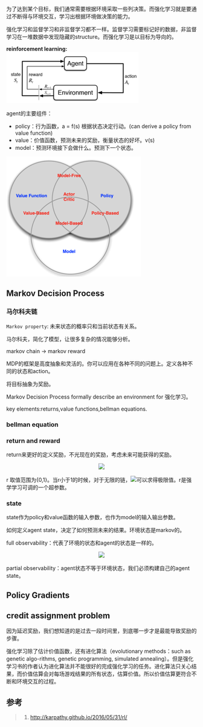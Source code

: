 为了达到某个目标，我们通常需要根据环境采取一些列决策。而强化学习就是要通过不断得与环境交互，学习出根据环境做决策的能力。
  
强化学习和监督学习和非监督学习都不一样。监督学习需要标记好的数据，非监督学习在一堆数据中发现隐藏的structure。而强化学习是以目标为导向的。
  
**reinforcement learning:**
![](../assets/RL1.png )
  
agent的主要组件：
  
- policy：行为函数，a = f(s) 根据状态决定行动。(can derive a policy from value function)
- value：价值函数，预测未来的奖励，衡量状态的好坏。v(s)
- model：预测环境接下会做什么。预测下一个状态。
  
![](../assets/rl2.png )
  
##  Markov Decision Process
  
  
###  马尔科夫链
  
  
`Markov property`: 未来状态的概率只和当前状态有关系。
  
马尔科夫，简化了模型，让很多复杂的情况能够分析。
  
markov chain -> markov reward
  
MDP的框架是高度抽象和灵活的。你可以应用在各种不同的问题上。定义各种不同的状态和action。
  
将目标抽象为奖励。
  
Markov Decision Process formally describe an environment for  强化学习。
  
key elements:returns,value functions,bellman equations.
  
###  bellman equation
  
  
  
  
###  return and reward
  
  
return来更好的定义奖励，不光现在的奖励，考虑未来可能获得的奖励。
  
<p align="center"><img src="https://latex.codecogs.com/gif.latex?G_t=R_{t+1}+rR_{t+2}+r^2R_{t+3}+..."/></p>  
  
  
r 取值范围为{0,1}。当r小于1的时候，对于无限的链，<img src="https://latex.codecogs.com/gif.latex?G_t"/>可以求得极限值。r是强学学习可调的一个超参数。
  
###  state
  
  
state作为policy和value函数的输入参数，也作为model的输入输出参数。
  
如何定义agent state，决定了如何预测未来的结果。环境状态是markov的。
  
full observability：代表了环境的状态和agent的状态是一样的。
<p align="center"><img src="https://latex.codecogs.com/gif.latex?O_t=S^a_t=S^e_t"/></p>  
  
  
partial observability：agent状态不等于环境状态，我们必须构建自己的agent state。
##  Policy Gradients
  
  
##  credit assignment problem
  
  
因为延迟奖励，我们想知道的是过去一段时间里，到底哪一步才是最能导致奖励的步骤。
  
  
强化学习除了估计价值函数，还有进化算法（evolutionary methods：such as genetic algo-rithms, genetic programming, simulated annealing）。但是强化学习书的作者认为进化算法并不能很好的完成强化学习的任务。进化算法只关心结果，而价值估算会对每场游戏结果的所有状态，估算价值。所以价值估算更符合不断和环境交互的过程。
  
##  参考
  
  
>1. http://karpathy.github.io/2016/05/31/rl/
  